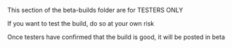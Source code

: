 This section of the beta-builds folder are for TESTERS ONLY

If you want to test the build, do so at your own risk

Once testers have confirmed that the build is good, it will be posted in beta
